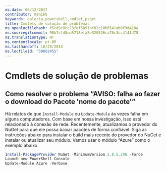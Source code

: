 ```yaml
---
ms.date: 06/12/2017
contributor: manikb
keywords: galeria,powershell,cmdlet,psget
title: Cmdlets de solução de problemas
ms.openlocfilehash: f5cd9c0cc23fef5891bf02c10b6541ab0f9d418a
ms.sourcegitcommit: 98b7cfd8ad5718efa8e320526ca76c3cc4141d78
ms.translationtype: HT
ms.contentlocale: pt-BR
ms.lasthandoff: 10/25/2018
ms.locfileid: "50002455"
---
```

# <a name="troubleshooting-cmdlets"></a>Cmdlets de solução de problemas

## <a name="how-to-resolve-warning-package-your-package-name-failed-to-download-issue"></a>Como resolver o problema “AVISO: falha ao fazer o download do Pacote 'nome do pacote'”

Há relatos de que `Install-Module` ou `Update-Module` às vezes falha em alguns computadores.
Com base em nossa investigação, isso está relacionado à conexão de rede.
Recentemente, atualizamos o provedor do NuGet para que ele possa baixar pacotes de forma confiável.
Siga as instruções abaixo para instalar o build mais recente do provedor do NuGet e instalar ou atualizar seu módulo.
Vamos usar o módulo “Azure” como o exemplo abaixo.

```powershell
Install-PackageProvider NuGet -MinimumVersion 2.8.5.206 -Force
Launch new PowerShell Console
Update-Module Azure -Verbose
```
